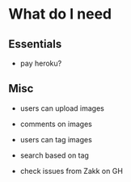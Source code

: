 # What do I need

## Essentials
- pay heroku?





## Misc
- users can upload images


- comments on images
- users can tag images
- search based on tag



- check issues from Zakk on GH